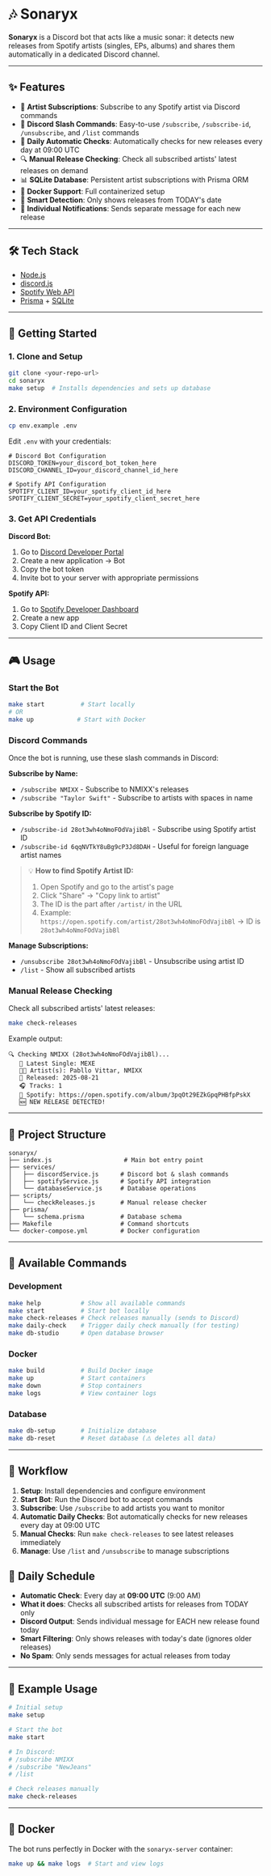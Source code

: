 # 🎶 Sonaryx

**Sonaryx** is a Discord bot that acts like a music sonar: it detects new releases from Spotify artists (singles, EPs, albums) and shares them automatically in a dedicated Discord channel.

---

## ✨ Features

- 🎵 **Artist Subscriptions**: Subscribe to any Spotify artist via Discord commands
- 🤖 **Discord Slash Commands**: Easy-to-use `/subscribe`, `/subscribe-id`, `/unsubscribe`, and `/list` commands  
- 📅 **Daily Automatic Checks**: Automatically checks for new releases every day at 09:00 UTC
- 🔍 **Manual Release Checking**: Check all subscribed artists' latest releases on demand
- 📊 **SQLite Database**: Persistent artist subscriptions with Prisma ORM
- 🐳 **Docker Support**: Full containerized setup
- 🎯 **Smart Detection**: Only shows releases from TODAY's date
- 📨 **Individual Notifications**: Sends separate message for each new release

---

## 🛠️ Tech Stack
- [Node.js](https://nodejs.org/)
- [discord.js](https://discord.js.org/)  
- [Spotify Web API](https://developer.spotify.com/documentation/web-api/)  
- [Prisma](https://www.prisma.io/) + [SQLite](https://www.sqlite.org/)  

---

## 🚀 Getting Started

### 1. Clone and Setup
```bash
git clone <your-repo-url>
cd sonaryx
make setup  # Installs dependencies and sets up database
```

### 2. Environment Configuration
```bash
cp env.example .env
```

Edit `.env` with your credentials:
```env
# Discord Bot Configuration
DISCORD_TOKEN=your_discord_bot_token_here
DISCORD_CHANNEL_ID=your_discord_channel_id_here

# Spotify API Configuration  
SPOTIFY_CLIENT_ID=your_spotify_client_id_here
SPOTIFY_CLIENT_SECRET=your_spotify_client_secret_here
```

### 3. Get API Credentials

**Discord Bot:**
1. Go to [Discord Developer Portal](https://discord.com/developers/applications)
2. Create a new application → Bot
3. Copy the bot token
4. Invite bot to your server with appropriate permissions

**Spotify API:**
1. Go to [Spotify Developer Dashboard](https://developer.spotify.com/dashboard)
2. Create a new app
3. Copy Client ID and Client Secret

---

## 🎮 Usage

### Start the Bot
```bash
make start          # Start locally
# OR
make up            # Start with Docker
```

### Discord Commands

Once the bot is running, use these slash commands in Discord:

**Subscribe by Name:**
- `/subscribe NMIXX` - Subscribe to NMIXX's releases
- `/subscribe "Taylor Swift"` - Subscribe to artists with spaces in name

**Subscribe by Spotify ID:**
- `/subscribe-id 28ot3wh4oNmoFOdVajibBl` - Subscribe using Spotify artist ID
- `/subscribe-id 6qqNVTkY8uBg9cP3Jd8DAH` - Useful for foreign language artist names

> 💡 **How to find Spotify Artist ID:**
> 1. Open Spotify and go to the artist's page
> 2. Click "Share" → "Copy link to artist"
> 3. The ID is the part after `/artist/` in the URL
> 4. Example: `https://open.spotify.com/artist/28ot3wh4oNmoFOdVajibBl` → ID is `28ot3wh4oNmoFOdVajibBl`

**Manage Subscriptions:**
- `/unsubscribe 28ot3wh4oNmoFOdVajibBl` - Unsubscribe using artist ID
- `/list` - Show all subscribed artists

### Manual Release Checking

Check all subscribed artists' latest releases:
```bash
make check-releases
```

Example output:
```
🔍 Checking NMIXX (28ot3wh4oNmoFOdVajibBl)...
   🎵 Latest Single: MEXE
   👨‍🎤 Artist(s): Pabllo Vittar, NMIXX
   📅 Released: 2025-08-21
   🎧 Tracks: 1
   🔗 Spotify: https://open.spotify.com/album/3pqOt29EZkGpqPHBfpPskX
   🆕 NEW RELEASE DETECTED!
```

---

## 📁 Project Structure

```
sonaryx/
├── index.js                    # Main bot entry point
├── services/
│   ├── discordService.js      # Discord bot & slash commands
│   ├── spotifyService.js      # Spotify API integration  
│   └── databaseService.js     # Database operations
├── scripts/
│   └── checkReleases.js       # Manual release checker
├── prisma/
│   └── schema.prisma          # Database schema
├── Makefile                   # Command shortcuts
└── docker-compose.yml         # Docker configuration
```

---

## 🔧 Available Commands

### Development
```bash
make help           # Show all available commands
make start          # Start bot locally
make check-releases # Check releases manually (sends to Discord)
make daily-check    # Trigger daily check manually (for testing)
make db-studio      # Open database browser
```

### Docker
```bash
make build          # Build Docker image
make up             # Start containers  
make down           # Stop containers
make logs           # View container logs
```

### Database
```bash
make db-setup       # Initialize database
make db-reset       # Reset database (⚠️ deletes all data)
```

---

## 🎯 Workflow

1. **Setup**: Install dependencies and configure environment
2. **Start Bot**: Run the Discord bot to accept commands
3. **Subscribe**: Use `/subscribe` to add artists you want to monitor
4. **Automatic Daily Checks**: Bot automatically checks for new releases every day at 09:00 UTC
5. **Manual Checks**: Run `make check-releases` to see latest releases immediately
6. **Manage**: Use `/list` and `/unsubscribe` to manage subscriptions

## 📅 Daily Schedule

- **Automatic Check**: Every day at **09:00 UTC** (9:00 AM)
- **What it does**: Checks all subscribed artists for releases from TODAY only
- **Discord Output**: Sends individual message for EACH new release found today
- **Smart Filtering**: Only shows releases with today's date (ignores older releases)
- **No Spam**: Only sends messages for actual releases from today

---

## 📝 Example Usage

```bash
# Initial setup
make setup

# Start the bot
make start

# In Discord:
# /subscribe NMIXX
# /subscribe "NewJeans"  
# /list

# Check releases manually
make check-releases
```

---

## 🐳 Docker

The bot runs perfectly in Docker with the `sonaryx-server` container:

```bash
make up && make logs  # Start and view logs
```
